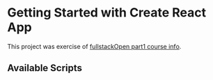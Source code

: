 # Getting Started with Create React App

This project was exercise of [fullstackOpen part1 course info](https://fullstackopen.com/en/part1/a_more_complex_state_debugging_react_apps#exercises-1-6-1-14).

## Available Scripts


